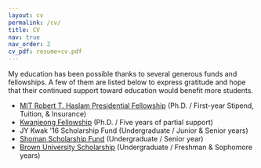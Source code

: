 ```yaml
---
layout: cv
permalink: /cv/
title: CV
nav: true
nav_order: 2
cv_pdf: resume+cv.pdf
---
```


My education has been possible thanks to several generous funds and fellowships. A few of them are listed below to express gratitude and hope that their continued support toward education would benefit more students.

- [MIT Robert T. Haslam Presidential Fellowship](https://web.mit.edu/provost/presfellow/) (Ph.D. / First-year Stipend, Tuition, & Insurance)
- [Kwanjeong Fellowship](http://ikef.or.kr/) (Ph.D. / Five years of partial support)
- JY Kwak '16 Scholarship Fund (Undergraduate / Junior & Senior years)
- [Shoman Scholarship Fund](https://www.brown.edu/news/2022-06-01/shoman) (Undergraduate / Senior year)
- [Brown University Scholarship](https://finaid.brown.edu/) (Undergraduate / Freshman & Sophomore years)


